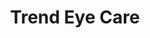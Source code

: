 ---
title: "Trend Eye Care"
url: /philadelphia/trend-eye-care-north-broad-street/
shop: optician
---
